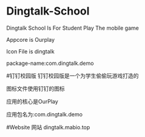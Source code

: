 # Dingtalk-School
Dingtalk School Is For Student Play The mobile game

Appcore is Ourplay

Icon File is dingtalk

package-name:com.dingtalk.demo

#钉钉校园版
钉钉校园版是一个为学生偷偷玩游戏打造的

图标文件使用钉钉的图标

应用的核心是OurPlay

应用包名为:com.dingtalk.demo

#Website 网站
dingtalk.mabio.top
